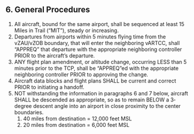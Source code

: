## 6. General Procedures

1. All aircraft, bound for the same airport, shall be sequenced at least 15 Miles in Trail (“MIT”), steady or increasing.
2. Departures from airports within 5 minutes flying time from the vZAU/vZOB boundary, that will enter the neighboring vARTCC, shall “APPREQ” that departure with the appropriate neighboring controller PRIOR to the aircraft’s departure.
3. ANY flight plan amendment, or altitude change, occurring LESS than 5 minutes prior to the TCP, shall be “APPREQ”ed with the appropriate neighboring controller PRIOR to approving the change.
4. Aircraft data blocks and flight plans SHALL be current and correct PRIOR to initiating a handoff.
5. NOT withstanding the information in paragraphs 6 and 7 below, aircraft SHALL be descended as appropriate, so as to remain BELOW a 3‐degree descent angle into an airport in close proximity to the center boundaries.
   1. 40 miles from destination = 12,000 feet MSL
   2. 20 miles from destination = 6,000 feet MSL
